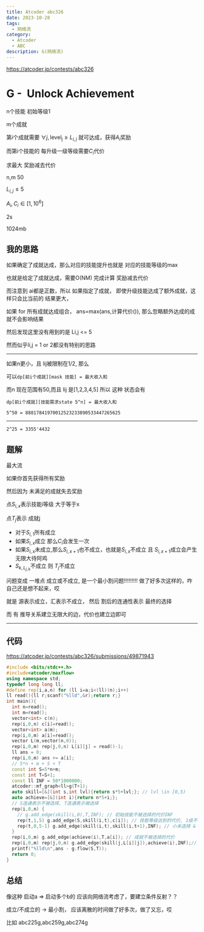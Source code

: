 ```yaml
---
title: Atcoder abc326
date: 2023-10-28
tags:
  - 网络流
category:
  - Atcoder
  - ABC
description: G(网络流)
---
```


<https://atcoder.jp/contests/abc326>

# G -  Unlock Achievement


n个技能 初始等级1

m个成就

第$i$个成就需要  $\forall j, \mathrm{level_j} \ge L_{i,j}$ 就可达成，获得$A_i$奖励

而第i个技能的 每升级一级等级需要$C_i$代价

求最大 奖励减去代价

n,m 50

$L_{i,j} \leq 5$

$A_i,C_i\in [1,10^6]$

2s

1024mb

## 我的思路

如果确定了成就达成，那么对应的技能提升也就是 对应的技能等级的max

也就是给定了成就达成，需要O(NM) 完成计算 奖励减去代价

而注意到 ai都是正数，所以 如果指定了成就， 即使升级技能达成了额外成就，这样只会比当前的 结果更大，

如果 for 所有成就达成组合， ans=max(ans,计算代价()), 那么忽略额外达成的成就不会影响结果

然后发现这里没有用到的是 Li,j <= 5

然而似乎li,j = 1 or 2都没有特别的思路

---

如果n更小，且 lij被限制在1/2, 那么

可以`dp[前i个成就][mask 技能] = 最大收入和`

而n 现在范围有50,而且 lij 是[1,2,3,4,5] 所以 这种 状态会有

`dp[前i个成就][技能需求state 5^n] = 最大收入和`

```
5^50 = 88817841970012523233890533447265625
```

---

```
2^25 = 3355'4432
```

<!--more-->

## 题解

最大流

如果你首先获得所有奖励

然后因为 未满足的成就失去奖励

点$S_{i,x}$表示技能i等级 大于等于x

点$T_j$表示 成就j

- 对于$S_{i,1}$所有成立
- 如果$S_{i,x}$成立 那么$C_i$会发生一次
- 如果$S_{i,x}$未成立,那么$S_{i,x+1}$也不成立，也就是$S_{i,x}$不成立 且 $S_{i,x+1}$成立会产生无限大待阿鸡
- $S_{k,L_{j,k}}$不成立 则 $T_j$不成立

问题变成 一堆点 成立或不成立, 是一个最小割问题!!!!!!!!! 做了好多次这样的，咋自己还是想不起来，哎

就是 源表示成立，汇表示不成立， 然后 割后的连通性表示 最终的选择

而 有 推导关系建立无限大的边，代价也建立边即可

---


## 代码

https://atcoder.jp/contests/abc326/submissions/49871943

```cpp
#include <bits/stdc++.h>
#include<atcoder/maxflow>
using namespace std;
typedef long long ll;
#define rep(i,a,n) for (ll i=a;i<(ll)(n);i++)
ll read(){ll r;scanf("%lld",&r);return r;}
int main(){
  int n=read();
  int m=read();
  vector<int> c(n);
  rep(i,0,n) c[i]=read();
  vector<int> a(m);
  rep(i,0,m) a[i]=read();
  vector L(m,vector(n,0));
  rep(i,0,m) rep(j,0,n) L[i][j] = read()-1;
  ll ans = 0;
  rep(i,0,m) ans += a[i];
  // 5*n + m + S + T
  const int S=5*n+m;
  const int T=S+1;
  const ll INF = 50*1000000;
  atcoder::mf_graph<ll>g(T+1);
  auto skill=[&](int s,int lvl){return s*5+lvl;}; // lvl \in [0,5)
  auto achieve=[&](int i){return n*5+i;};
  // S连通表示不被选择, T连通表示被选择
  rep(i,0,n) {
    // g.add_edge(skill(i,0),T,INF); // 初始技能不被选择的代价INF
    rep(t,1,5) g.add_edge(S,skill(i,t),c[i]); // 技能等级达到的代价, 1级不需要额外代价
    rep(t,0,5-1) g.add_edge(skill(i,t),skill(i,t+1),INF); // 小未选择 & 大的选择
  }
  rep(i,0,m) g.add_edge(achieve(i),T,a[i]); // 成就不被选择的代价
  rep(i,0,m) rep(j,0,n) g.add_edge(skill(j,L[i][j]),achieve(i),INF);// 等级未达到&成就被选择
  printf("%lld\n",ans - g.flow(S,T));
  return 0;
}
```

## 总结

像这种 启动a => 启动多个b的 应该向网络流考虑了，要建立条件反射？？

成立/不成立的 -> 最小割， 应该离散的时间做了好多次，做了又忘，哎

比如 abc225g,abc259g,abc274g
